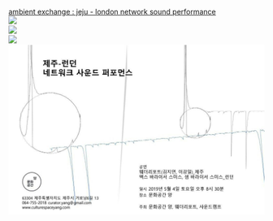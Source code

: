 [ambient exchange : jeju - london network sound performance](ambi.md)<br>
<img src="../img/ambi_jeju"><br>
<img src="../img/ambi_london.jpg"><br>
<img src="../img/ambi_qna.JPG"><br>
<img src="../img/ambi_flyer.jpg"><br>
